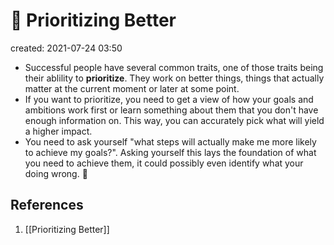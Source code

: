 # 📔 Prioritizing Better
created: 2021-07-24 03:50

* Successful people have several common traits, one of those traits being their ablility to **prioritize**. They work on better things, things that actually matter at the current moment or later at some point.
* If you want to prioritize, you need to get a view of how your goals and ambitions work first or learn something about them that you don't have enough information on. This way, you can accurately pick what will yield a higher impact.
* You need to ask yourself "what steps will actually make me more likely to achieve my goals?". Asking yourself this lays the foundation of what you need to achieve them, it could possibly even identify what your doing wrong. 🌿

## References
1. [[Prioritizing Better]]